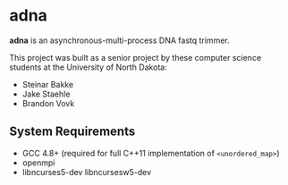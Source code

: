adna
====
**adna** is an asynchronous-multi-process DNA fastq trimmer. 

This project was built as a senior project by these computer science students at the University of North Dakota:

 - Steinar Bakke
 - Jake Staehle
 - Brandon Vovk


System Requirements
-------------------
- GCC 4.8+ (required for full C++11 implementation of `<unordered_map>`)
- openmpi
- libncurses5-dev libncursesw5-dev

